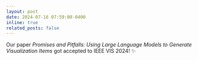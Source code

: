 ```yaml
---
layout: post
date: 2024-07-16 07:59:00-0400
inline: true
related_posts: false
---
```


Our paper <em>Promises and Pitfalls: Using Large Language Models to Generate Visualization Items</em> got accepted to IEEE VIS 2024! :sparkles:
